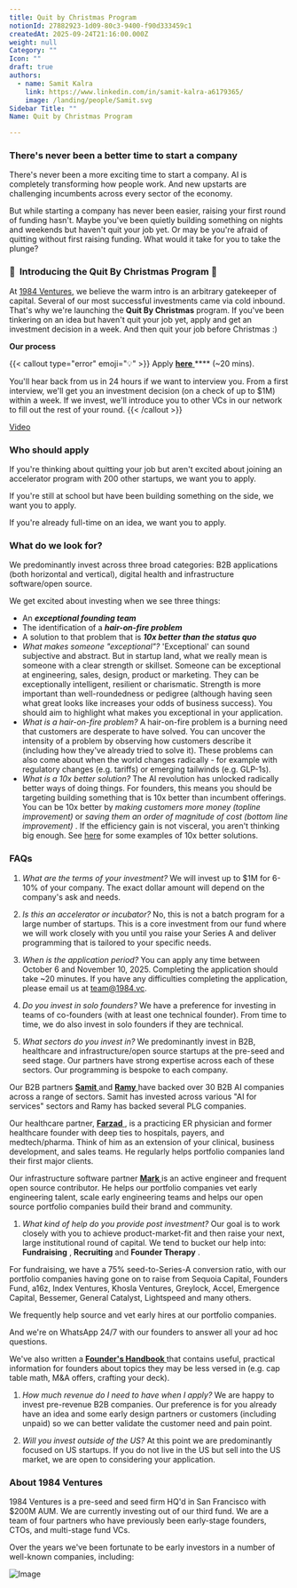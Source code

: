 ```yaml
---
title: Quit by Christmas Program
notionId: 27882923-1d09-80c3-9400-f90d333459c1
createdAt: 2025-09-24T21:16:00.000Z
weight: null
Category: ""
Icon: ""
draft: true
authors:
  - name: Samit Kalra
    link: https://www.linkedin.com/in/samit-kalra-a6179365/
    image: /landing/people/Samit.svg
Sidebar Title: ""
Name: Quit by Christmas Program

---
```




### There's never been a better time to start a company


There's never been a more exciting time to start a company. AI is completely transforming how people work. And new upstarts are challenging incumbents across every sector of the economy.

But while starting a company has never been easier, raising your first round of funding hasn't. Maybe you've been quietly building something on nights and weekends but haven't quit your job yet. Or may be you're afraid of quitting without first raising funding. What would it take for you to take the plunge?

### 🎄  **Introducing the**  **Quit By Christmas**  **Program** 🎄


At [1984 Ventures](/), we believe the warm intro is an arbitrary gatekeeper of capital. Several of our most successful investments came via cold inbound. That's why we're launching the  **Quit By Christmas**  program. If you've been tinkering on an idea but haven't quit your job yet, apply and get an investment decision in a week. And then quit your job before Christmas :) 

 **Our process** 

{{< callout type="error" emoji="💡" >}}
Apply [ **here** ](https://apply.1984.vc/) **** (~20 mins). 

You'll hear back from us in 24 hours if we want to interview you. From a first interview, we'll get you an investment decision (on a check of up to $1M) within a week. If we invest, we'll introduce you to other VCs in our network to fill out the rest of your round. 
{{< /callout >}}


[Video](https://www.loom.com/share/e5030cfed89640988c8f9b947cc1e4d3?sid=6956d63a-e306-42bd-bd22-7d60466938bb)


###  **Who should apply** 


If you're thinking about quitting your job but aren't excited about joining an accelerator program with 200 other startups, we want you to apply.

If you're still at school but have been building something on the side, we want you to apply.

If you're already full-time on an idea, we want you to apply.

###  **What do we look for?** 


We predominantly invest across three broad categories: B2B applications (both horizontal and vertical), digital health and infrastructure software/open source. 

We get excited about investing when we see three things:

- An  ***exceptional founding team*** 
- The identification of a  ***hair-on-fire problem*** 
- A solution to that problem that is  ***10x better than the status quo*** 
-  *What makes someone "exceptional"?* 'Exceptional' can sound subjective and abstract. But in startup land, what we really mean is someone with a clear strength or skillset. Someone can be exceptional at engineering, sales, design, product or marketing. They can be exceptionally intelligent, resilient or charismatic. Strength is more important than well-roundedness or pedigree (although having seen what great looks like increases your odds of business success). You should aim to highlight what makes you exceptional in your application.
-  *What is a hair-on-fire problem?* A hair-on-fire problem is a burning need that customers are desperate to have solved. You can uncover the intensity of a problem by observing how customers describe it (including how they've already tried to solve it). These problems can also come about when the world changes radically - for example with regulatory changes (e.g. tariffs) or emerging tailwinds (e.g. GLP-1s). 
-  *What is a 10x better solution?* The AI revolution has unlocked radically better ways of doing things. For founders, this means you should be targeting building something that is 10x better than incumbent offerings. You can be 10x better by  *making customers more money (topline improvement)*  or  *saving them an order of magnitude of cost (bottom line improvement)* . If the efficiency gain is not visceral, you aren't thinking big enough. See [here](https://samit-kalra.com/blog/how-to-find-a-good-startup-idea) for some examples of 10x better solutions.
###  **FAQs** 


1.  *What are the terms of your investment?* We will invest up to $1M for 6-10% of your company. The exact dollar amount will depend on the company's ask and needs.

1.  *Is this an accelerator or incubator?* No, this is not a batch program for a large number of startups. This is a core investment from our fund where we will work closely with you until you raise your Series A and deliver programming that is tailored to your specific needs.

1.  *When is the application period?* You can apply any time between October 6 and November 10, 2025. Completing the application should take ~20 minutes. If you have any difficulties completing the application, please email us at team@1984.vc. 

1.  *Do you invest in solo founders?* We have a preference for investing in teams of co-founders (with at least one technical founder). From time to time, we do also invest in solo founders if they are technical.

1.  *What sectors do you invest in?* We predominantly invest in B2B, healthcare and infrastructure/open source startups at the pre-seed and seed stage. Our partners have strong expertise across each of these sectors. Our programming is bespoke to each company.

Our B2B partners [ **Samit** ](https://www.linkedin.com/in/samit-kalra-a6179365/) and [ **Ramy** ](https://www.linkedin.com/in/ramyadeeb/) have backed over 30 B2B AI companies across a range of sectors. Samit has invested across various "AI for services" sectors and Ramy has backed several PLG companies.

Our healthcare partner, [ **Farzad** ](https://www.linkedin.com/in/farzadsoleimani/), is a practicing ER physician and former healthcare founder with deep ties to hospitals, payers, and medtech/pharma. Think of him as an extension of your clinical, business development, and sales teams. He regularly helps portfolio companies land their first major clients.

Our infrastructure software partner [ **Mark** ](https://mdp.github.io/) is an active engineer and frequent open source contributor. He helps our portfolio companies vet early engineering talent, scale early engineering teams and helps our open source portfolio companies build their brand and community. 

1.  *What kind of help do you provide post investment?* Our goal is to work closely with you to achieve product-market-fit and then raise your next, large institutional round of capital. We tend to bucket our help into:  **Fundraising** ,  **Recruiting**  and  **Founder Therapy** .

For fundraising, we have a 75% seed-to-Series-A conversion ratio, with our portfolio companies having gone on to raise from Sequoia Capital, Founders Fund, a16z, Index Ventures, Khosla Ventures, Greylock, Accel, Emergence Capital, Bessemer, General Catalyst, Lightspeed and many others.

We frequently help source and vet early hires at our portfolio companies.

And we're on WhatsApp 24/7 with our founders to answer all your ad hoc questions.

We've also written a [ **Founder's Handbook** ](/docs/founders-handbook/) that contains useful, practical information for founders about topics they may be less versed in (e.g. cap table math, M&A offers, crafting your deck).

1.  *How much revenue do I need to have when I apply?* We are happy to invest pre-revenue B2B companies. Our preference is for you already have an idea and some early design partners or customers (including unpaid) so we can better validate the customer need and pain point. 

1.  *Will you invest outside of the US?* At this point we are predominantly focused on US startups. If you do not live in the US but sell into the US market, we are open to considering your application.
###  **About 1984 Ventures** 


1984 Ventures is a pre-seed and seed firm HQ'd in San Francisco with $200M AUM. We are currently investing out of our third fund. We are a team of four partners who have previously been early-stage founders, CTOs, and multi-stage fund VCs.

Over the years we've been fortunate to be early investors in a number of well-known companies, including:

![Image](https://prod-files-secure.s3.us-west-2.amazonaws.com/52e751b5-230f-4649-8c4e-0224e58da4f9/04b4bd06-ed65-4486-b31f-fe52f2f7f7eb/image.png?X-Amz-Algorithm=AWS4-HMAC-SHA256&X-Amz-Content-Sha256=UNSIGNED-PAYLOAD&X-Amz-Credential=ASIAZI2LB466TT2FBSLD%2F20251005%2Fus-west-2%2Fs3%2Faws4_request&X-Amz-Date=20251005T082115Z&X-Amz-Expires=3600&X-Amz-Security-Token=IQoJb3JpZ2luX2VjENb%2F%2F%2F%2F%2F%2F%2F%2F%2F%2FwEaCXVzLXdlc3QtMiJHMEUCIQDu0iLsNTHxOy5rw4HvuryTrQ3HyRp0VIb9LBKtzOzOcgIgFIXvigBA0Sxkve2REeT%2FsGi1QxiSa9EbLtArQpNUFg8q%2FwMIbhAAGgw2Mzc0MjMxODM4MDUiDCp%2BEAJ55q8kAt9RZircA9TbN%2Bv3RYAKTeq4aV5hSUDvqCe9elllZ%2BZ4tFPIplzSBSaAFv0IkpgBwzecdGJTI5bBXKbYOmFd%2BNKzza%2FFHPBBz5FDMW8dw4FSjsZV7MSH2fWA%2BjVaMWAraHa%2FslWXt5XYJsyaJDFxfqdO1q9UKLkFythDg4WuEyv2xPqvC1hO53cKHGdi%2FetNhblghb3wWnxdyieNO3YbYbSGdcUf8ZCDaLcKznmmId1CGb2ZoT0S09LK5kXOjCHi5ClWN0jcmb5IWbCpDF1ItjKuyNHYCp%2Bz5u4HZ1zfoEYnOyJ%2FsvTLI6wyMuOUWmNf029Ene%2F%2Bpy9FxgZgqwDdkNHDTUiPGIq5AwYoIyltitKtftV8pu43r6nqxO8zI9R5V4mtSGInvbOFp8YuYGFtSYCYXlLUa6KIHH0bAWz8ESh69FEtW5Qn%2FH3fr5BlbP6f%2BYUSFD4WrC%2BkOK1mW4%2FlFTpOXFLS59t8l1zp1u8YtPj2Nuk8Hke3SNgNUqnjzG3mdov4%2FUnvdCn3UXvMRnXwXTQsNqSBXPfYT2IXlXfcCrPl%2Bb%2FRXl6o5oS9aeDDGfBDdP1on4DzlyufapyMAxxp1SOsfgt0NnGsf%2BFE5cvzxdhcFJp9bKMsI7EL1ukZTAD3CVY3MPSAiMcGOqUBjqktd4JsSpfwogAZUWH2ulfbrSZuswdaA02PZorS2cNm04fBz6J8mm7GPXIVvjLF9HHLj0GSp2VD1Zlbps%2BQdyJrs8%2Fy2EKhOpZNaIm4REkO4EzVGaQd%2FUA6iC2II38HmTFIC%2B10EAKZvaC1uNTI3zt5iykFXJ%2B7koAjoasqRlf7qxMw%2BaOnmj%2FfTzhsa4nCte3snZc2uRy%2BqZ73kZ5QqgqqZn0t&X-Amz-Signature=66708fa5afc70a99dbfd8b424a6ec455112e2e1834c9ec08e9a0e4c1401d6b67&X-Amz-SignedHeaders=host&x-amz-checksum-mode=ENABLED&x-id=GetObject)

